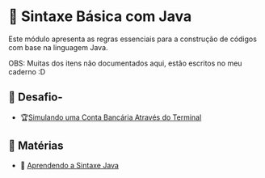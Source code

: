 # 📝 Sintaxe Básica com Java

Este módulo apresenta as regras essenciais para a construção de códigos com base na linguagem Java.

OBS: Muitas dos itens não documentados aqui, estão escritos no meu caderno :D

## 📖 Desafio-
- 🏆[Simulando uma Conta Bancária Através do Terminal](desafioContaBanco/)


## 📖 Matérias

- 📂 [Aprendendo a Sintaxe Java](aprendendo-sintaxe/)
